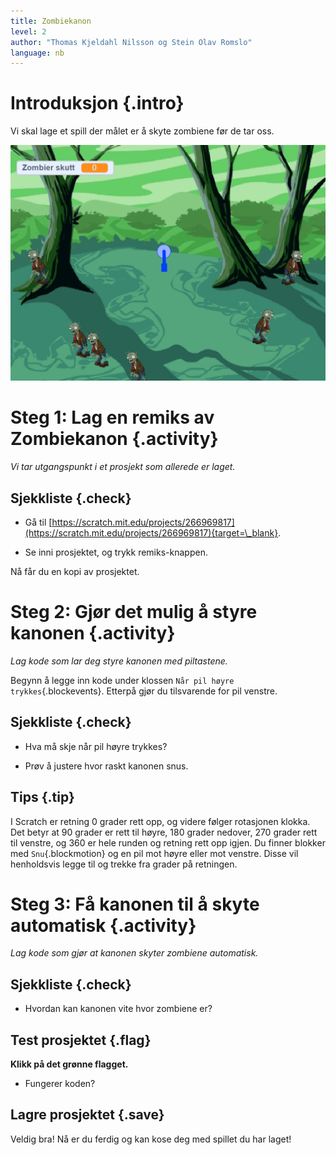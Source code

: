 ```yaml
---
title: Zombiekanon
level: 2
author: "Thomas Kjeldahl Nilsson og Stein Olav Romslo"
language: nb
---
```


# Introduksjon {.intro}

Vi skal lage et spill der målet er å skyte zombiene før de tar oss.

![Illustrasjon av et ferdig zombiekanon-spill](zombiekanon.png)

# Steg 1: Lag en remiks av Zombiekanon {.activity}

_Vi tar utgangspunkt i et prosjekt som allerede er laget._

## Sjekkliste {.check}

- Gå til
  [https://scratch.mit.edu/projects/266969817](https://scratch.mit.edu/projects/266969817){target=\_blank}.

- Se inni prosjektet, og trykk remiks-knappen.

Nå får du en kopi av prosjektet.

# Steg 2: Gjør det mulig å styre kanonen {.activity}

_Lag kode som lar deg styre kanonen med piltastene._

Begynn å legge inn kode under klossen `Når pil høyre trykkes`{.blockevents}.
Etterpå gjør du tilsvarende for pil venstre.

## Sjekkliste {.check}

- Hva må skje når pil høyre trykkes?

- Prøv å justere hvor raskt kanonen snus.

## Tips {.tip}

I Scratch er retning 0 grader rett opp, og videre følger rotasjonen klokka. Det
betyr at 90 grader er rett til høyre, 180 grader nedover, 270 grader rett til
venstre, og 360 er hele runden og retning rett opp igjen. Du finner blokker med
`Snu`{.blockmotion} og en pil mot høyre eller mot venstre. Disse vil henholdsvis
legge til og trekke fra grader på retningen.

# Steg 3: Få kanonen til å skyte automatisk {.activity}

_Lag kode som gjør at kanonen skyter zombiene automatisk._

## Sjekkliste {.check}

- Hvordan kan kanonen vite hvor zombiene er?

## Test prosjektet {.flag}

**Klikk på det grønne flagget.**

- Fungerer koden?

## Lagre prosjektet {.save}

Veldig bra! Nå er du ferdig og kan kose deg med spillet du har laget!
